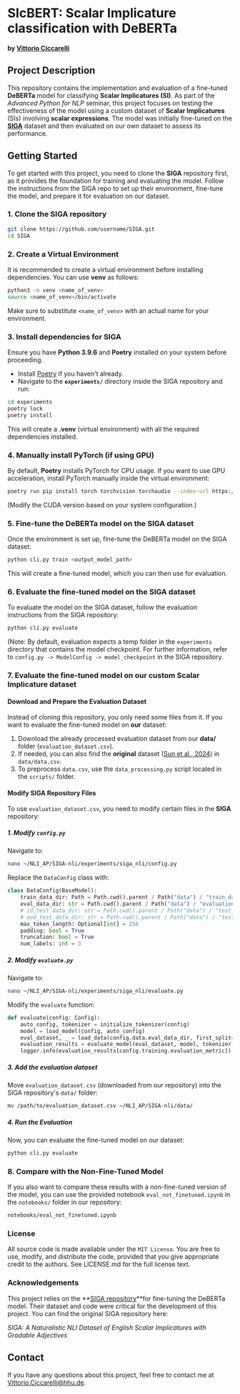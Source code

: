 # SIcBERT: Scalar Implicature classification with DeBERTa

**by [Vittorio Ciccarelli](https://slam.phil.hhu.de/authors/vitto/)**

## Project Description

This repository contains the implementation and evaluation of a fine-tuned **DeBERTa** model for classifying **Scalar Implicatures (SI)**. As part of the *Advanced Python for NLP* seminar, this project focuses on testing the effectiveness of the model using a custom dataset of **Scalar Implicatures** (SIs) involving **scalar expressions**. The model was initially fine-tuned on the **[SIGA](https://github.com/Rashid-Ahmed/SIGA-nli)** dataset and then evaluated on our own dataset to assess its performance.

## Getting Started

To get started with this project, you need to clone the **SIGA** repository first, as it provides the foundation for training and evaluating the model. Follow the instructions from the SIGA repo to set up their environment, fine-tune the model, and prepare it for evaluation on our dataset.

### 1. Clone the **SIGA** repository

```bash
git clone https://github.com/username/SIGA.git
cd SIGA
```

### 2. Create a Virtual Environment

It is recommended to create a virtual environment before installing dependencies. You can use **venv** as follows:

```bash
python3 -m venv <name_of_venv>
source <name_of_venv>/bin/activate
```

Make sure to substitute `<name_of_venv>` with an actual name for your environment.

### 3. Install dependencies for SIGA

Ensure you have **Python 3.9.6** and **Poetry** installed on your system before proceeding.

- Install [Poetry](https://python-poetry.org/docs/#installation) if you haven't already.
- Navigate to the **`experiments/`** directory inside the SIGA repository and run:

```bash
cd experiments
poetry lock
poetry install
```

This will create a **.venv** (virtual environment) with all the required dependencies installed.

### 4. Manually install PyTorch (if using GPU)

By default, **Poetry** installs PyTorch for CPU usage. If you want to use GPU acceleration, install PyTorch manually inside the virtual environment:

```bash
poetry run pip install torch torchvision torchaudio --index-url https://download.pytorch.org/whl/cu118
```

(Modify the CUDA version based on your system configuration.)


### 5. Fine-tune the DeBERTa model on the SIGA dataset
Once the environment is set up, fine-tune the DeBERTa model on the SIGA dataset:

```bash
python cli.py train <output_model_path>
```

This will create a fine-tuned model, which you can then use for evaluation.

### 6. Evaluate the fine-tuned model on the SIGA dataset
To evaluate the model on the SIGA dataset, follow the evaluation instructions from the SIGA repository:

```bash
python cli.py evaluate
```

(Note: By default, evaluation expects a temp folder in the `experiments` directory that contains the model checkpoint. For further information, refer to `config.py -> ModelConfig -> model_checkpoint` in the SIGA repository.

### 7. Evaluate the fine-tuned model on our custom Scalar Implicature dataset

#### Download and Prepare the Evaluation Dataset

Instead of cloning this repository, you only need some files from it. If you want to evaluate the fine-tuned model on **our** dataset:

1. Download the already processed evaluation dataset from our **data/** folder (`evaluation_dataset.csv`).
2. If needed, you can also find the **original** dataset ([Sun et al., 2024](https://psycnet.apa.org/fulltext/2023-98265-001.html)) in `data/data.csv`.
3. To preprocess `data.csv`, use the `data_processing.py` script located in the `scripts/` folder.

#### Modify SIGA Repository Files

To use `evaluation_dataset.csv`, you need to modify certain files in the **SIGA** repository:

##### 1. Modify `config.py`
   
Navigate to:

```bash
nano ~/NLI_AP/SIGA-nli/experiments/siga_nli/config.py
```

Replace the `DataConfig` class with:

```python
class DataConfig(BaseModel):
    train_data_dir: Path = Path.cwd().parent / Path("data") / "train_dataset.csv"
    eval_data_dir: str = Path.cwd().parent / Path("data") / "evaluation_dataset.csv"
    # id_test_data_dir: str = Path.cwd().parent / Path("data") / "test_id_dataset.csv"
    # ood_test_data_dir: str = Path.cwd().parent / Path("data") / "test_ood_dataset.csv"
    max_token_length: Optional[int] = 256
    padding: bool = True
    truncation: bool = True
    num_labels: int = 3
```

##### 2. Modify `evaluate.py`

Navigate to:

```bash
nano ~/NLI_AP/SIGA-nli/experiments/siga_nli/evaluate.py
```

Modify the `evaluate` function:

```python
def evaluate(config: Config):
    auto_config, tokenizer = initialize_tokenizer(config)
    model = load_model(config, auto_config)
    eval_dataset, _ = load_data(config.data.eval_data_dir, first_split=1)
    evaluation_results = evaluate_model(eval_dataset, model, tokenizer, config.training.evaluation_metric, config)
    logger.info(evaluation_results[config.training.evaluation_metric])
```
##### 3. Add the evaluation dataset

Move `evaluation_dataset.csv` (downloaded from our repository) into the SIGA repository's `data/` folder:

```bash
mv /path/to/evaluation_dataset.csv ~/NLI_AP/SIGA-nli/data/
```

##### 4. Run the Evaluation
Now, you can evaluate the fine-tuned model on our dataset:

```bash
python cli.py evaluate
```

### 8. Compare with the Non-Fine-Tuned Model
If you also want to compare these results with a non-fine-tuned version of the model, you can use the provided notebook `eval_not_finetuned.ipynb` in the `notebooks/` folder in our repository:

```bash
notebooks/eval_not_finetuned.ipynb
```

### License
All source code is made available under the `MIT License`. You are free to use, modify, and distribute the code, provided that you give appropriate credit to the authors. See LICENSE.md for the full license text.

### Acknowledgements
This project relies on the **[SIGA repository](https://github.com/Rashid-Ahmed/SIGA-nli)**for fine-tuning the DeBERTa model. Their dataset and code were critical for the development of this project. You can find the original SIGA repository here:

*SIGA: A Naturalistic NLI Dataset of English Scalar Implicatures with Gradable Adjectives*

## Contact
If you have any questions about this project, feel free to contact me at Vittorio.Ciccarelli@hhu.de.


